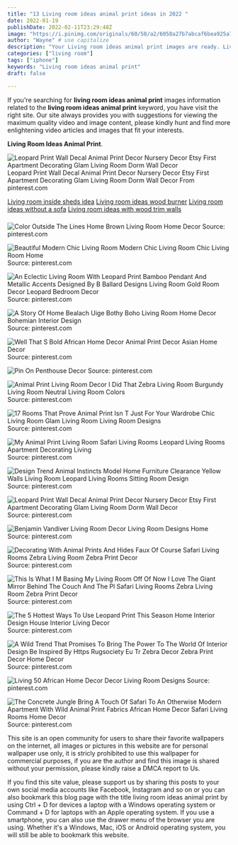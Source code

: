 ```yaml
---
title: "13 Living room ideas animal print ideas in 2022 "
date: 2022-01-19
publishDate: 2022-02-11T23:29:48Z
image: "https://i.pinimg.com/originals/60/58/a2/6058a27b7abcaf6bea925a761579632c.jpg"
author: "Wayne" # use capitalize
description: "Your Living room ideas animal print images are ready. Living room ideas animal print are a topic that is being searched for and liked by netizens now. You can Find and Download the Living room ideas animal print files here. Download all free images."
categories: ["living room"]
tags: ["iphone"]
keywords: "Living room ideas animal print"
draft: false

---
```


If you're searching for **living room ideas animal print** images information related to the **living room ideas animal print** keyword, you have visit the right  site.  Our site always  provides you with  suggestions  for viewing  the maximum  quality video and image  content, please kindly hunt and find more enlightening video articles and images  that fit your interests.

**Living Room Ideas Animal Print**. 

![Leopard Print Wall Decal Animal Print Decor Nursery Decor Etsy First Apartment Decorating Glam Living Room Dorm Wall Decor](https://i.pinimg.com/originals/3c/49/21/3c4921cc0464ba8adab837f08ebc97db.jpg "Leopard Print Wall Decal Animal Print Decor Nursery Decor Etsy First Apartment Decorating Glam Living Room Dorm Wall Decor")
Leopard Print Wall Decal Animal Print Decor Nursery Decor Etsy First Apartment Decorating Glam Living Room Dorm Wall Decor From pinterest.com

[Living room inside sheds idea](/living-room-inside-sheds-idea/)
[Living room ideas wood burner](/living-room-ideas-wood-burner/)
[Living room ideas without a sofa](/living-room-ideas-without-a-sofa/)
[Living room ideas with wood trim walls](/living-room-ideas-with-wood-trim-walls/)



### 

 


![Color Outside The Lines Home Brown Living Room Home Decor](https://i.pinimg.com/originals/f0/a2/58/f0a2588fc27263c168c27075c2196e53.jpg "Color Outside The Lines Home Brown Living Room Home Decor")
Source: pinterest.com

 

![Beautiful Modern Chic Living Room Modern Chic Living Room Chic Living Room Home](https://i.pinimg.com/474x/74/85/89/748589fe14c751068d5d3c8d2811db8e--studio-apt-studio-apartments.jpg "Beautiful Modern Chic Living Room Modern Chic Living Room Chic Living Room Home")
Source: pinterest.com

 

![An Eclectic Living Room With Leopard Print Bamboo Pendant And Metallic Accents Designed By B Ballard Designs Living Room Gold Room Decor Leopard Bedroom Decor](https://i.pinimg.com/564x/16/29/52/162952abfd61154c5a7a8f8aa4288880.jpg "An Eclectic Living Room With Leopard Print Bamboo Pendant And Metallic Accents Designed By B Ballard Designs Living Room Gold Room Decor Leopard Bedroom Decor")
Source: pinterest.com

 

![A Story Of Home Bealach Uige Bothy Boho Living Room Home Decor Bohemian Interior Design](https://i.pinimg.com/originals/db/9e/82/db9e824013c04a0be6faab710a7e3966.jpg "A Story Of Home Bealach Uige Bothy Boho Living Room Home Decor Bohemian Interior Design")
Source: pinterest.com

 

![Well That S Bold African Home Decor Animal Print Decor Asian Home Decor](https://i.pinimg.com/originals/d9/dd/c5/d9ddc528420c6d215b2e5704d30aaf42.jpg "Well That S Bold African Home Decor Animal Print Decor Asian Home Decor")
Source: pinterest.com

 

![Pin On Penthouse Decor](https://i.pinimg.com/originals/c9/e6/c3/c9e6c35075a0159cf69ab85a022777bd.jpg "Pin On Penthouse Decor")
Source: pinterest.com

 

![Animal Print Living Room Decor I Did That Zebra Living Room Burgundy Living Room Neutral Living Room Colors](https://i.pinimg.com/736x/ec/67/b2/ec67b2ad2491b12520247bf5886771dc.jpg "Animal Print Living Room Decor I Did That Zebra Living Room Burgundy Living Room Neutral Living Room Colors")
Source: pinterest.com

 

![17 Rooms That Prove Animal Print Isn T Just For Your Wardrobe Chic Living Room Glam Living Room Living Room Designs](https://i.pinimg.com/736x/3f/74/9c/3f749ca054d676b6a959781d77cc527e.jpg "17 Rooms That Prove Animal Print Isn T Just For Your Wardrobe Chic Living Room Glam Living Room Living Room Designs")
Source: pinterest.com

 

![My Animal Print Living Room Safari Living Rooms Leopard Living Rooms Apartment Decorating Living](https://i.pinimg.com/originals/70/86/20/708620122f39d137e4b3969622a42fe3.jpg "My Animal Print Living Room Safari Living Rooms Leopard Living Rooms Apartment Decorating Living")
Source: pinterest.com

 

![Design Trend Animal Instincts Model Home Furniture Clearance Yellow Walls Living Room Leopard Living Rooms Sitting Room Design](https://i.pinimg.com/originals/26/aa/19/26aa1961b7ed8c0f1eb0a6928eb9bce4.jpg "Design Trend Animal Instincts Model Home Furniture Clearance Yellow Walls Living Room Leopard Living Rooms Sitting Room Design")
Source: pinterest.com

 

![Leopard Print Wall Decal Animal Print Decor Nursery Decor Etsy First Apartment Decorating Glam Living Room Dorm Wall Decor](https://i.pinimg.com/originals/3c/49/21/3c4921cc0464ba8adab837f08ebc97db.jpg "Leopard Print Wall Decal Animal Print Decor Nursery Decor Etsy First Apartment Decorating Glam Living Room Dorm Wall Decor")
Source: pinterest.com

 

![Benjamin Vandiver Living Room Decor Living Room Designs Home](https://i.pinimg.com/originals/f3/d1/a3/f3d1a362c9ecaf0693f0152210542f7f.jpg "Benjamin Vandiver Living Room Decor Living Room Designs Home")
Source: pinterest.com

 

![Decorating With Animal Prints And Hides Faux Of Course Safari Living Rooms Zebra Living Room Zebra Print Decor](https://i.pinimg.com/474x/62/e6/46/62e646850bc7567e819ce3353a76a598.jpg "Decorating With Animal Prints And Hides Faux Of Course Safari Living Rooms Zebra Living Room Zebra Print Decor")
Source: pinterest.com

 

![This Is What I M Basing My Living Room Off Of Now I Love The Giant Mirror Behind The Couch And The Pl Safari Living Rooms Zebra Living Room Zebra Print Decor](https://i.pinimg.com/600x315/fb/e3/66/fbe366a6dce1838344994c965f554c04.jpg "This Is What I M Basing My Living Room Off Of Now I Love The Giant Mirror Behind The Couch And The Pl Safari Living Rooms Zebra Living Room Zebra Print Decor")
Source: pinterest.com

 

![The 5 Hottest Ways To Use Leopard Print This Season Home Interior Design House Interior Living Decor](https://i.pinimg.com/originals/b1/ad/5e/b1ad5e5fad4d75ecd0e90d31d414e65f.jpg "The 5 Hottest Ways To Use Leopard Print This Season Home Interior Design House Interior Living Decor")
Source: pinterest.com

 

![A Wild Trend That Promises To Bring The Power To The World Of Interior Design Be Inspired By Https Rugsociety Eu Tr Zebra Decor Zebra Print Decor Home Decor](https://i.pinimg.com/originals/bd/6f/be/bd6fbe58750c72636092f0d049bcba67.jpg "A Wild Trend That Promises To Bring The Power To The World Of Interior Design Be Inspired By Https Rugsociety Eu Tr Zebra Decor Zebra Print Decor Home Decor")
Source: pinterest.com

 

![Living 50 African Home Decor Decor Living Room Designs](https://i.pinimg.com/originals/bd/36/74/bd3674eb3aab8d17231e1ae9314f869f.jpg "Living 50 African Home Decor Decor Living Room Designs")
Source: pinterest.com

 

![The Concrete Jungle Bring A Touch Of Safari To An Otherwise Modern Apartment With Wild Animal Print Fabrics African Home Decor Safari Living Rooms Home Decor](https://i.pinimg.com/originals/60/58/a2/6058a27b7abcaf6bea925a761579632c.jpg "The Concrete Jungle Bring A Touch Of Safari To An Otherwise Modern Apartment With Wild Animal Print Fabrics African Home Decor Safari Living Rooms Home Decor")
Source: pinterest.com

 

This site is an open community for users to share their favorite wallpapers on the internet, all images or pictures in this website are for personal wallpaper use only, it is stricly prohibited to use this wallpaper for commercial purposes, if you are the author and find this image is shared without your permission, please kindly raise a DMCA report to Us.

If you find this site value, please support us by sharing this posts to your own social media accounts like Facebook, Instagram and so on or you can also bookmark this blog page with the title living room ideas animal print by using Ctrl + D for devices a laptop with a Windows operating system or Command + D for laptops with an Apple operating system. If you use a smartphone, you can also use the drawer menu of the browser you are using. Whether it's a Windows, Mac, iOS or Android operating system, you will still be able to bookmark this website.
